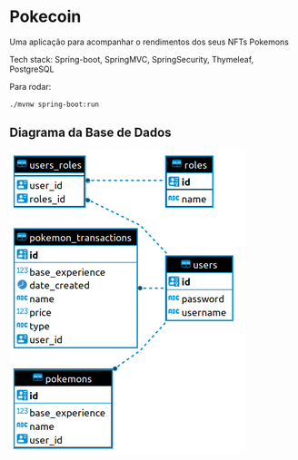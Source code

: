 # Pokecoin

Uma aplicação para acompanhar o rendimentos dos seus NFTs Pokemons 

Tech stack: Spring-boot, SpringMVC, SpringSecurity, Thymeleaf, PostgreSQL

Para rodar:
```bash
./mvnw spring-boot:run 
```

## Diagrama da Base de Dados
![Database Diagram](https://raw.githubusercontent.com/mauriciofaustino/pokecoin/main/src/main/resources/static/assets/images/img.png)